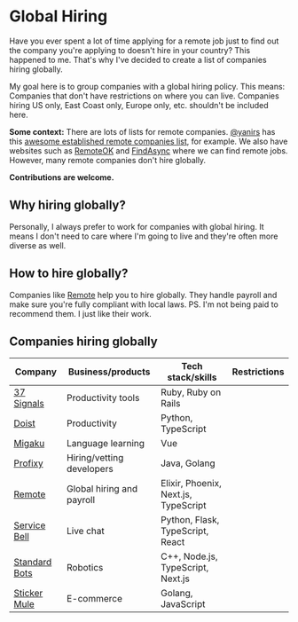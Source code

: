 # Global Hiring

Have you ever spent a lot of time applying for a remote job just to find out the company you're applying to doesn't hire in your country?
This happened to me. That's why I've decided to create a list of companies hiring globally.

My goal here is to group companies with a global hiring policy. This means: Companies that don't have restrictions on where you can live.
Companies hiring US only, East Coast only, Europe only, etc. shouldn't be included here.

**Some context:** There are lots of lists for remote companies. [@yanirs](https://github.com/yanirs) has this [awesome established remote companies list](https://github.com/yanirs/established-remote), for example. We also have websites such as [RemoteOK](https://remoteok.com/) and [FindAsync](https://www.findasync.com/) where we can find remote jobs. However, many remote companies don't hire globally.

**Contributions are welcome.**

## Why hiring globally?

Personally, I always prefer to work for companies with global hiring. It means I don't need to care where I'm going to live and they're often more diverse as well.

## How to hire globally?

Companies like [Remote](https://remote.com/) help you to hire globally. They handle payroll and make sure you're fully compliant with local laws.
PS. I'm not being paid to recommend them. I just like their work.

## Companies hiring globally

| Company                                      | Business/products         | Tech stack/skills                    | Restrictions |
| -------------------------------------------- | ------------------------- | ------------------------------------ | ------------ |
| [37 Signals](https://37signals.com/)         | Productivity tools        | Ruby, Ruby on Rails                  |              |
| [Doist](https://doist.com/)                  | Productivity              | Python, TypeScript                   |              |
| [Migaku](https://www.migaku.io/)             | Language learning         | Vue                                  |              |
| [Profixy](https://proxify.io/)               | Hiring/vetting developers | Java, Golang                         |              |
| [Remote](https://remote.com/)                | Global hiring and payroll | Elixir, Phoenix, Next.js, TypeScript |              |
| [Service Bell](https://www.servicebell.com/) | Live chat                 | Python, Flask, TypeScript, React     |              |
| [Standard Bots](https://standardbots.com/)   | Robotics                  | C++, Node.js, TypeScript, Next.js    |              |
| [Sticker Mule](https://www.stickermule.com/) | E-commerce                | Golang, JavaScript                   |              |
